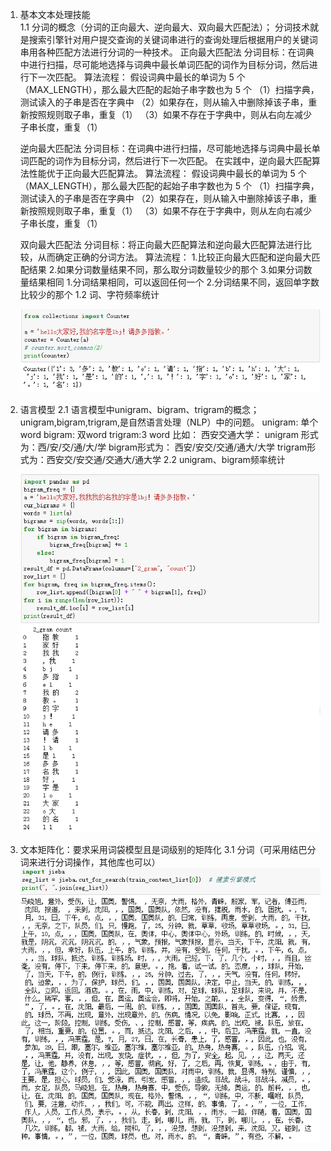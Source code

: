 1. 基本文本处理技能  
  1.1 分词的概念（分词的正向最大、逆向最大、双向最大匹配法）；
    分词技术就是搜索引擎针对用户提交查询的关键词串进行的查询处理后根据用户的关键词串用各种匹配方法进行分词的一种技术。
    正向最大匹配法
    分词目标：在词典中进行扫描，尽可能地选择与词典中最长单词匹配的词作为目标分词，然后进行下一次匹配。 
    算法流程：
    假设词典中最长的单词为 5 个（MAX_LENGTH），那么最大匹配的起始子串字数也为 5 个
    （1）扫描字典，测试读入的子串是否在字典中
    （2）如果存在，则从输入中删除掉该子串，重新按照规则取子串，重复（1）
    （3）如果不存在于字典中，则从右向左减少子串长度，重复（1） 

    逆向最大匹配法
    分词目标：在词典中进行扫描，尽可能地选择与词典中最长单词匹配的词作为目标分词，然后进行下一次匹配。
    在实践中，逆向最大匹配算法性能优于正向最大匹配算法。 
    算法流程：
    假设词典中最长的单词为 5 个（MAX_LENGTH），那么最大匹配的起始子串字数也为 5 个
    （1）扫描字典，测试读入的子串是否在字典中
    （2）如果存在，则从输入中删除掉该子串，重新按照规则取子串，重复（1）
    （3）如果不存在于字典中，则从左向右减少子串长度，重复（1） 

    双向最大匹配法
    分词目标：将正向最大匹配算法和逆向最大匹配算法进行比较，从而确定正确的分词方法。 
    算法流程：
    1.比较正向最大匹配和逆向最大匹配结果
    2.如果分词数量结果不同，那么取分词数量较少的那个
    3.如果分词数量结果相同 
      1.分词结果相同，可以返回任何一个
      2.分词结果不同，返回单字数比较少的那个
  1.2 词、字符频率统计
    
    ![img](https://github.com/lbj000/nlp/blob/master/unigram.png)
2. 语言模型
  2.1 语言模型中unigram、bigram、trigram的概念；
    unigram,bigram,trigram,是自然语言处理（NLP）中的问题。
    unigram: 单个word 
    bigram: 双word
    trigram:3 word
    比如：
    西安交通大学：
    unigram 形式为：西/安/交/通/大/学
    bigram形式为： 西安/安交/交通/通大/大学
    trigram形式为：西安交/安交通/交通大/通大学
  2.2 unigram、bigram频率统计
    
    ![img](https://github.com/lbj000/nlp/blob/master/bigram.png)
3. 文本矩阵化：要求采用词袋模型且是词级别的矩阵化
  3.1 分词（可采用结巴分词来进行分词操作，其他库也可以）
    ![img](https://github.com/lbj000/nlp/blob/master/分词.png)
